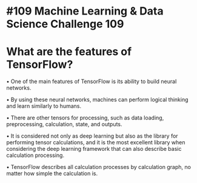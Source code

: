 # #109 Machine Learning & Data Science Challenge 109

# What are the features of TensorFlow?

• One of the main features of TensorFlow is its ability to build neural networks.

• By using these neural networks, machines can perform logical thinking and learn similarly to humans.

• There are other tensors for processing, such as data loading, preprocessing, calculation, state, and outputs.

• It is considered not only as deep learning but also as the library for performing tensor calculations, and it is the most excellent library when considering the deep learning framework that can also describe basic calculation processing.

• TensorFlow describes all calculation processes by calculation graph, no matter how simple the calculation is.